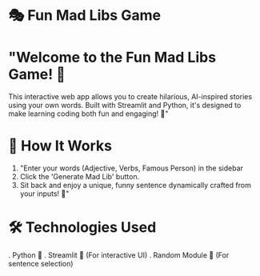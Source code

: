 # 🎭 Fun Mad Libs Game
# "Welcome to the Fun Mad Libs Game! 🎉 
This interactive web app allows you to create hilarious, AI-inspired stories using your own words. Built with Streamlit and Python, it's designed to make learning coding both fun and engaging! 🚀"

# 📌 How It Works
1. "Enter your words (Adjective, Verbs, Famous Person) in the sidebar
2.  Click the 'Generate Mad Lib' button.
3.  Sit back and enjoy a unique, funny sentence dynamically crafted from your inputs! 🎉"
   
# 🛠️ Technologies Used
. Python 🐍
. Streamlit 🎈 (For interactive UI)
. Random Module 🎲 (For sentence selection)

